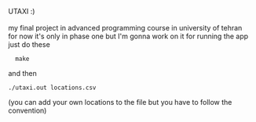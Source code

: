 UTAXI :) <br /><br />
my final project in advanced programming course in university of tehran<br />
for now it's only in phase one but I'm gonna work on it
for running the app just do these
```
  make
```
and then 
```
./utaxi.out locations.csv 
```
(you can add your own locations to the file but you have to follow the convention)
